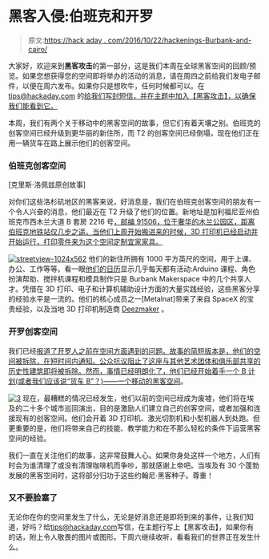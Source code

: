 # 黑客入侵:伯班克和开罗

> 原文:[https://hack aday . com/2016/10/22/hackenings-Burbank-and-cairo/](https://hackaday.com/2016/10/22/hackenings-burbank-and-cairo/)

大家好，欢迎来到**黑客攻击**的第一部分，这是我们本周在全球黑客空间的回顾/预览。如果您想获得您的空间即将举办的活动的消息，请在周四之前给我们发电子邮件，以便在周六发布。如果你只是想吹牛，任何时候都可以。在 tips@hackaday.com 的[给我们写封短信，并在主题中加入【黑客攻击】，以确保我们能看到它。](mailto:tips@hackaday.com?subject=[hackenings])

本周，我们有两个关于移动中的黑客空间的故事，但它们有着天壤之别。伯班克的创客空间已经升级到更华丽的新住所，而 T2 的创客空间已经倒塌，现在他们正在用一辆货车在路上展示他们的创客空间。

### 伯班克创客空间

[克里斯·洛佩兹原创故事]

对你们这些洛杉矶地区的黑客来说，好消息是，我们在伯班克创客空间的朋友有一个令人兴奋的消息，他们最近在 T2 升级了他们的位置。新地址是加利福尼亚州伯班克市西木兰大道 B 套房 2216 号[，邮编 91506，位于奢华的木兰公园区，距离伯班克地铁站仅几步之遥。当他们上周开始搬进来的时候，3D 打印机已经启动并开始运行，打印零件来为这个空间定制宜家家具。](https://goo.gl/maps/e5BywP81YHS2)

[![streetview-1024x562](../Images/14913b3c43db3ecc466420d3059ca2a6.png)](https://hackaday.com/wp-content/uploads/2016/10/streetview-1024x562.jpg) 他们的新住所拥有 1000 平方英尺的空间，用于上课、办公、工作等等。看一眼[他们的日历](http://burbankmakerspace.com/calendar/)显示几乎每天都有活动:Arduino 课程、角色扮演帮助、搅拌机课程和模具制作只是 Burbank Makerspace 中的几个共享人才。凭借在 3D 打印、电子和计算机辅助设计方面的大量实践经验，这些黑客分享的经验水平是一流的。他们的核心成员之一[Metalnat]带来了来自 SpaceX 的宝贵经验，以及当地 3D 打印机制造商 [Deezmaker](http://deezmaker.com/) 。

### 开罗创客空间

我们已经[报道了开罗人之前在空间方面遇到的问题。故事的简短版本是，他们的空间被拆除，在短时间内通知。公众抗议阻止了这座与其他艺术团体和俱乐部共享的历史性建筑即将被拆除。然而，事情已经明朗化了，他们已经开始着手一个 B 计划(或者我们应该说“货车 B”？)——](http://hackaday.com/2016/05/08/running-a-hackerspace-is-hard-egypt-edition/)[一个移动的黑客空间](http://makerexpress.org/)。

[![3](../Images/d93dc70ec678dddbce8b39aa1f3556d1.png)](https://hackaday.com/wp-content/uploads/2016/10/3.jpg) 现在，最糟糕的情况已经发生，他们以前的空间已经成为废墟，他们将在埃及的二十多个城市巡回演出，目的是激励人们建立自己的创客空间，或者加强和连接现有的创客空间。他们会开着 3D 打印机、激光切割机和小型机器人到处跑。但更重要的是，他们将带来自己的技能、教学能力和在不那么轻松的条件下运营黑客空间的经验。

我们一直在关注他们的故事，这非常鼓舞人心。如果你身处这样一个地方，人们有时会为谁清理了或没有清理咖啡机而争吵，那就感谢上帝吧。当埃及有 30 个蓬勃发展的黑客空间时，这将部分归功于这些约翰尼·黑客种子。尊重！

### 又不要脸塞了

无论你在你的空间里发生了什么，无论是好消息还是即将到来的事件，让我们知道，好吗？给[tips@hackaday.com](mailto:tips@hackaday.com?subject=[Hackenings])写信，在主题行写上【黑客攻击】，如果你有的话，附上令人敬畏的图片或图形。下周六继续收听，看看我们的世界正在发生什么。